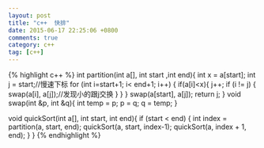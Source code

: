 ```yaml
---
layout: post
title: "c++  快排"
date: 2015-06-17 22:25:06 +0800
comments: true
category: c++
tag: [c++]
---
```


{%  highlight c++ %}
int partition(int a[], int start ,int end){
    int x = a[start];
    int j = start;//慢速下标
    for (int i=start+1; i< end+1; i++) {
        if(a[i]<x){
            j++;
            if (i != j) {
                swap(a[i], a[j]);//发现小的跟j交换
            }
        }
    }
    swap(a[start], a[j]);
    return j;
}
void swap(int &p, int &q){
    int temp = p;
    p = q;
    q = temp;
}

void quickSort(int a[], int start, int end){
    if (start < end) {
        int index = partition(a, start, end);
        quickSort(a, start, index-1);
        quickSort(a, index + 1, end);
    }
}
{% endhighlight %}